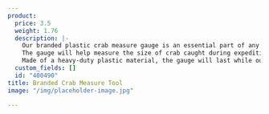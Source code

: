 ```yaml
---
product:
  price: 3.5
  weight: 1.76
  description: |-
    Our branded plastic crab measure gauge is an essential part of any fishing equipment to check the scale of your catch before taking it with you.
    The gauge will help measure the size of crab caught during expeditions in a matter of seconds. It handles measurement of a crab measurement of 2 ¾”.
    Made of a heavy-duty plastic material, the gauge will last while out on the boat and in extreme conditions. A lanyard hole is on the end to conveniently link it to yourself or other gear for an easy reach. NOTE - I JUST PASTED THIS FROM ANOTHER - WE WILL NEED THE ACTUAL INFORMATION
  custom_fields: []
  id: "400490"
title: Branded Crab Measure Tool
image: "/img/placeholder-image.jpg"

---
```

